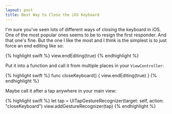 ```yaml
---
layout: post
title: Best Way to Close the iOS Keyboard
---
```


I'm sure you've seen lots of different ways of closing the keyboard in iOS. One of the most popular ones seems to be to resign the first responder. And that one's fine. But the one I like the most and I think is the simplest is to just force an end editing like so:

{% highlight swift %}
view.endEditing(true)
{% endhighlight %}

Put it into a function and call it from multiple places in your `ViewController`:

{% highlight swift %}
func closeKeyboard() {
    view.endEditing(true)
}
{% endhighlight %}

Maybe call it after a tap anywhere in your main view:

{% highlight swift %}
let tap = UITapGestureRecognizer(target: self, action: "closeKeyboard")
view.addGestureRecognizer(tap)
{% endhighlight %}
